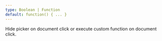 ```yaml
---
type: Boolean | Function
default: function() { ... }
---
```


Hide picker on document click or execute custom function on document click.
